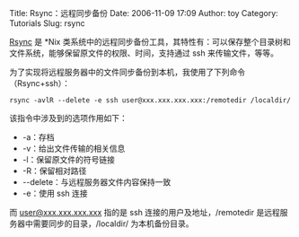Title: Rsync：远程同步备份
Date: 2006-11-09 17:09
Author: toy
Category: Tutorials
Slug: rsync

[Rsync](http://rsync.samba.org) 是 *Nix
类系统中的远程同步备份工具，其特性有：可以保存整个目录树和文件系统，能够保留原文件的权限、时间，支持通过
ssh 来传输文件，等等。

为了实现将远程服务器中的文件同步备份到本机，我使用了下列命令（Rsync+ssh）：

`rsync -avlR --delete -e ssh user@xxx.xxx.xxx.xxx:/remotedir /localdir/`

该指令中涉及到的选项作用如下：

-   -a：存档
-   -v：给出文件传输的相关信息
-   -l：保留原文件的符号链接
-   -R：保留相对路径
-   --delete：与远程服务器文件内容保持一致
-   -e：使用 ssh 连接

而 user@xxx.xxx.xxx.xxx 指的是 ssh 连接的用户及地址，/remotedir
是远程服务器中需要同步的目录，/localdir/ 为本机备份目录。
